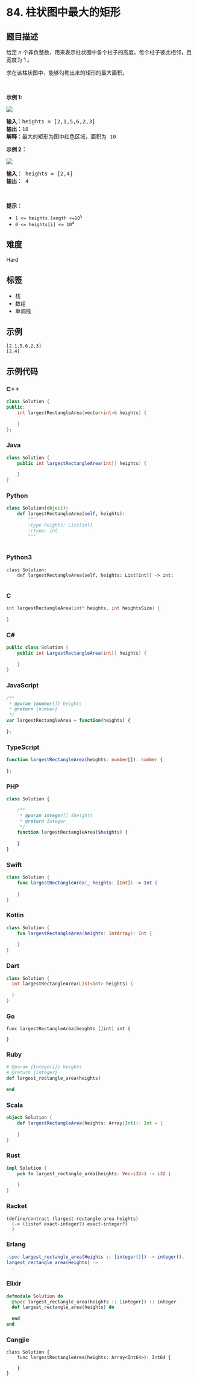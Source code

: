 # 84. 柱状图中最大的矩形

## 题目描述

<p>给定 <em>n</em> 个非负整数，用来表示柱状图中各个柱子的高度。每个柱子彼此相邻，且宽度为 1 。</p>

<p>求在该柱状图中，能够勾勒出来的矩形的最大面积。</p>

<p> </p>

<p><strong>示例 1:</strong></p>

<p><img src="https://assets.leetcode.com/uploads/2021/01/04/histogram.jpg" /></p>

<pre>
<strong>输入：</strong>heights = [2,1,5,6,2,3]
<strong>输出：</strong>10
<strong>解释：</strong>最大的矩形为图中红色区域，面积为 10
</pre>

<p><strong>示例 2：</strong></p>

<p><img src="https://assets.leetcode.com/uploads/2021/01/04/histogram-1.jpg" /></p>

<pre>
<strong>输入：</strong> heights = [2,4]
<b>输出：</b> 4</pre>

<p> </p>

<p><strong>提示：</strong></p>

<ul>
	<li><code>1 <= heights.length <=10<sup>5</sup></code></li>
	<li><code>0 <= heights[i] <= 10<sup>4</sup></code></li>
</ul>


## 难度

Hard

## 标签

- 栈
- 数组
- 单调栈

## 示例

```
[2,1,5,6,2,3]
[2,4]
```

## 示例代码

### C++

```cpp
class Solution {
public:
    int largestRectangleArea(vector<int>& heights) {
        
    }
};
```

### Java

```java
class Solution {
    public int largestRectangleArea(int[] heights) {
        
    }
}
```

### Python

```python
class Solution(object):
    def largestRectangleArea(self, heights):
        """
        :type heights: List[int]
        :rtype: int
        """
        
```

### Python3

```python3
class Solution:
    def largestRectangleArea(self, heights: List[int]) -> int:
        
```

### C

```c
int largestRectangleArea(int* heights, int heightsSize) {
    
}
```

### C#

```csharp
public class Solution {
    public int LargestRectangleArea(int[] heights) {
        
    }
}
```

### JavaScript

```javascript
/**
 * @param {number[]} heights
 * @return {number}
 */
var largestRectangleArea = function(heights) {
    
};
```

### TypeScript

```typescript
function largestRectangleArea(heights: number[]): number {
    
};
```

### PHP

```php
class Solution {

    /**
     * @param Integer[] $heights
     * @return Integer
     */
    function largestRectangleArea($heights) {
        
    }
}
```

### Swift

```swift
class Solution {
    func largestRectangleArea(_ heights: [Int]) -> Int {
        
    }
}
```

### Kotlin

```kotlin
class Solution {
    fun largestRectangleArea(heights: IntArray): Int {
        
    }
}
```

### Dart

```dart
class Solution {
  int largestRectangleArea(List<int> heights) {
    
  }
}
```

### Go

```golang
func largestRectangleArea(heights []int) int {
    
}
```

### Ruby

```ruby
# @param {Integer[]} heights
# @return {Integer}
def largest_rectangle_area(heights)
    
end
```

### Scala

```scala
object Solution {
    def largestRectangleArea(heights: Array[Int]): Int = {
        
    }
}
```

### Rust

```rust
impl Solution {
    pub fn largest_rectangle_area(heights: Vec<i32>) -> i32 {
        
    }
}
```

### Racket

```racket
(define/contract (largest-rectangle-area heights)
  (-> (listof exact-integer?) exact-integer?)
  )
```

### Erlang

```erlang
-spec largest_rectangle_area(Heights :: [integer()]) -> integer().
largest_rectangle_area(Heights) ->
  .
```

### Elixir

```elixir
defmodule Solution do
  @spec largest_rectangle_area(heights :: [integer]) :: integer
  def largest_rectangle_area(heights) do
    
  end
end
```

### Cangjie

```cangjie
class Solution {
    func largestRectangleArea(heights: Array<Int64>): Int64 {

    }
}
```

